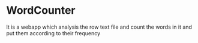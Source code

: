 # WordCounter
It is a webapp which analysis the row text file and count the words in it and put them according to their frequency
